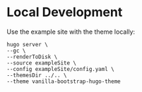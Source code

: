 # Local Development

Use the example site with the theme locally:

```
hugo server \
--gc \
--renderToDisk \
--source exampleSite \
--config exampleSite/config.yaml \
--themesDir ../.. \
--theme vanilla-bootstrap-hugo-theme
```
